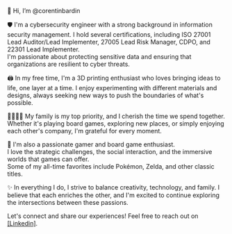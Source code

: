 👋 Hi, I’m @corentinbardin

🛡️ I'm a cybersecurity engineer with a strong background in information security management. 
I hold several certifications, including ISO 27001 Lead Auditor/Lead Implementer, 27005 Lead Risk Manager, CDPO, and 22301 Lead Implementer.  
I'm passionate about protecting sensitive data and ensuring that organizations are resilient to cyber threats.

🖨️ In my free time, I'm a 3D printing enthusiast who loves bringing ideas to life, one layer at a time. 
I enjoy experimenting with different materials and designs, always seeking new ways to push the boundaries of what's possible.

👨‍👩‍👧‍👦  My family is my top priority, and I cherish the time we spend together. 
Whether it's playing board games, exploring new places, or simply enjoying each other's company, I'm grateful for every moment.

🎲  I'm also a passionate gamer and board game enthusiast.  
I love the strategic challenges, the social interaction, and the immersive worlds that games can offer.  
Some of my all-time favorites include Pokémon, Zelda, and other classic titles. 

✨ In everything I do, I strive to balance creativity, technology, and family.
I believe that each enriches the other, and I'm excited to continue exploring the intersections between these passions.

Let's connect and share our experiences! 
Feel free to reach out on [[Linkedin]](https://www.linkedin.com/in/corentin-bardin/). 
